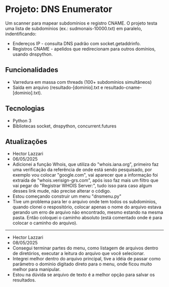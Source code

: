 # Projeto: DNS Enumerator
Um scanner para mapear subdomínios e registro CNAME. O projeto testa uma lista de subdomínios (ex.: sudmonais-10000.txt) em paralelo, indentificando:
- Endereços IP - consulta DNS padrão com socket.getaddrinfo.
- Registros CNAME - apelidos que redirecionam para outros domínios, usando dnspython.

## Funcionalidades 
- Varredura em massa com threads (100+ subdomínios simultâneos)
- Saída em arquivo (resultado-[dominio].txt e resultado-cname-[dominio].txt).

## Tecnologias
- Python 3
- Bibliotecas socket, dnspython, concurrent.futures

## Atualizações

- Hector Lazzari
- 06/05/2025
- Adicionei a função Whois, que utiliza do "whois.iana.org", primeiro faz uma verificação da referência de onde está sendo pesquisado, por exemplo vou colocar "google.com", vai aparecer que a informação foi extraída de "whois.verisign-grs.com", após isso faz mais um filtro que vai pegar do "Registrar WHOIS Server:", tudo isso para caso algum desses link mude, não precise alterar o código.
- Estou começando construir um menu "dnsmenu.py"
- Tive um problema para ler o arquivo onde tem todos os subdominios, quando clonei o respositório, colocar apenas o nome do arquivo estava gerando um erro de arquivo não encontrado, mesmo estando na mesma pasta. Então coloquei o caminho absoluto (está comentado onde é para colocar o caminho do arquivo).
---
- Hector Lazzari
- 08/05/2025
- Consegui terminar partes do menu, como listagem de arquivos dentro de diretórios, executar a leitura do arquivo que você selecionar.
- Integrei melhor dentro do arquivo principal, tive a idéia de passar como parâmetro o dominio digitado direto para o menu, onde ficou muito melhor para manipular.
- Estou na dúvida se arquivo de texto é a melhor opção para salvar os resultados.